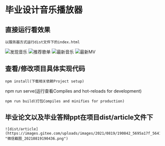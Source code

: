 # 毕业设计音乐播放器

## 直接运行看效果
```
以服务器方式运行dist文件下的index.html
```
![发现音乐](https://images.gitee.com/uploads/images/2021/0829/170600_c3cb6d85_5641265.png "music5.png")
![推荐歌单](https://images.gitee.com/uploads/images/2021/0829/170543_0ef5fdb2_5641265.png "music3.png")
![最新音乐](https://images.gitee.com/uploads/images/2021/0829/170519_2571960f_5641265.png "music2.png")
![最新MV](https://images.gitee.com/uploads/images/2021/0829/170424_b829bf06_5641265.png "music1.png")
### 


## 查看/修改项目具体实现代码
```
npm install(下载相关依赖Project setup)
```
npm run serve(运行查看Compiles and hot-reloads for development)
```
npm run build(打包Compiles and minifies for production)
```
### 





## 毕业论文以及毕业答辩ppt在项目dist/article文件下

```
![dist/article](https://images.gitee.com/uploads/images/2021/0819/190842_5695a17f_5641265.png "微信截图_20210819190436.png")
```
### 

